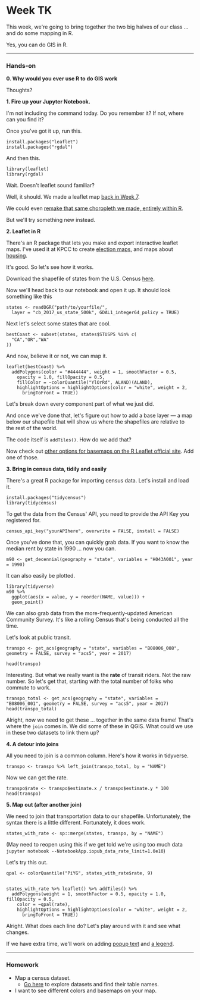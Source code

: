 # Week TK
This week, we're going to bring together the two big halves of our class ... and do some mapping in R.

Yes, you can do GIS in R.

---

### Hands-on

**0. Why would you ever use R to do GIS work**

Thoughts?

**1. Fire up your Jupyter Notebook.**

I'm not including the command today. Do you remember it? If not, where can you find it?


Once you've got it up, run this.

```
install.packages("leaflet")
install.packages("rgdal")
```

And then this.

```
library(leaflet)
library(rgdal)
```

Wait. Doesn't leaflet sound familiar?

Well, it should. We made a leaflet map [back in Week 7](https://leafletjs.com/examples/choropleth/).

We could even [remake that same choropleth we made, entirely within R](https://rstudio.github.io/leaflet/choropleths.html).

But we'll try something new instead.

**2. Leaflet in R**

There's an R package that lets you make and export interactive leaflet maps. I've used it at KPCC to create [election maps](http://projects.scpr.org/maps/cd34-map/?=embed/), and maps about [housing](https://www.scpr.org/news/2018/07/31/85109/where-do-people-get-money-to-buy-california-homes/).

It's good. So let's see how it works.

Download the shapefile of states from the U.S. Census [here](https://www.census.gov/geo/maps-data/data/cbf/cbf_state.html).

Now we'll head back to our notebook and open it up. It should look something like this

```
states <- readOGR("path/to/yourfile/",
  layer = "cb_2017_us_state_500k", GDAL1_integer64_policy = TRUE)
```

Next let's select some states that are cool.

```
bestCoast <- subset(states, states$STUSPS %in% c(
  "CA","OR","WA"
))
```

And now, believe it or not, we can map it.

```
leaflet(bestCoast) %>%
  addPolygons(color = "#444444", weight = 1, smoothFactor = 0.5,
    opacity = 1.0, fillOpacity = 0.5,
    fillColor = ~colorQuantile("YlOrRd", ALAND)(ALAND),
    highlightOptions = highlightOptions(color = "white", weight = 2,
      bringToFront = TRUE))

```

Let's break down every component part of what we just did.

And once we've done that, let's figure out how to add a base layer —  a map below our shapefile that will show us where the shapefiles are relative to the rest of the world.

The code itself is `addTiles()`. How do we add that?

Now check out [other options for basemaps on the R Leaflet official site](https://rstudio.github.io/leaflet/basemaps.html). Add one of those.

**3. Bring in census data, tidily and easily**

There's a great R package for importing census data. Let's install and load it.

```
install.packages("tidycensus")
library(tidycensus)
```

To get the data from the Census' API, you need to provide the API Key you registered for.

```
census_api_key("yourAPIhere", overwrite = FALSE, install = FALSE)
```

Once you've done that, you can quickly grab data. If you want to know the median rent by state in 1990 ... now you can.

```
m90 <- get_decennial(geography = "state", variables = "H043A001", year = 1990)
```

It can also easily be plotted.

```
library(tidyverse)
m90 %>%
  ggplot(aes(x = value, y = reorder(NAME, value))) + 
  geom_point()
```

We can also grab data from the more-frequently-updated American Community Survey. It's like a rolling Census that's being conducted all the time.

Let's look at public transit.

```
transpo <- get_acs(geography = "state", variables = "B08006_008", geometry = FALSE, survey = "acs5", year = 2017)
```

```
head(transpo)
```

Interesting. But what we really want is the **rate** of transit riders. Not the raw number. So let's get that, starting with the total number of folks who commute to work.

```
transpo_total <- get_acs(geography = "state", variables = "B08006_001", geometry = FALSE, survey = "acs5", year = 2017)
head(transpo_total)

```

Alright, now we need to get these ... together in the same data frame! That's where the `join` comes in. We did some of these in QGIS. What could we use in these two datasets to link them up?

**4. A detour into joins**

All you need to join is a common column. Here's how it works in tidyverse.

```
transpo <- transpo %>% left_join(transpo_total, by = "NAME")
```

Now we can get the rate.

```
transpo$rate <- transpo$estimate.x / transpo$estimate.y * 100
head(transpo)
```

**5. Map out (after another join)**

We need to join that transportation data to our shapefile. Unfortunately, the syntax there is a little different. Fortunately, it does work.

```
states_with_rate <- sp::merge(states, transpo, by = "NAME")
```

(May need to reopen using this if we get told we're using too much data `jupyter notebook --NotebookApp.iopub_data_rate_limit=1.0e10`)

Let's try this out.

```
qpal <- colorQuantile("PiYG", states_with_rate$rate, 9)


states_with_rate %>% leaflet() %>% addTiles() %>%
  addPolygons(weight = 1, smoothFactor = 0.5, opacity = 1.0, fillOpacity = 0.5,
    color = ~qpal(rate),
    highlightOptions = highlightOptions(color = "white", weight = 2,
      bringToFront = TRUE))
```

Alright. What does each line do? Let's play around with it and see what changes.

If we have extra time, we'll work on adding [popup text](https://rstudio.github.io/leaflet/popups.html) and [a legend](https://rstudio.github.io/leaflet/legends.html).

---

### Homework

* Map a census dataset.
	* [Go here](https://censusreporter.org) to explore datasets and find their table names.
* I want to see different colors and basemaps on your map.
